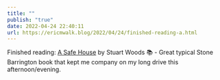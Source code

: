 ```yaml
---
title: ""
publish: "true"
date: 2022-04-24 22:40:11
url: https://ericmwalk.blog/2022/04/24/finished-reading-a.html
---
```

Finished reading: [A Safe House](https://micro.blog/books/9780593331767) by Stuart Woods 📚 - Great typical Stone Barrington book that kept me company on my long drive this afternoon/evening.
